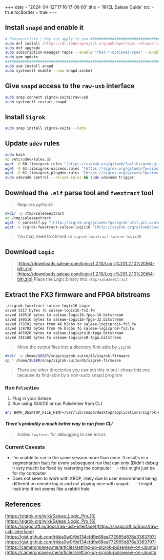 +++
date = '2024-04-12T17:16:17-08:00'
title = 'RHEL Saleae Guide'
toc = true
tocBorder = true
+++
## Install `snapd` and enable it
```bash
# Prerequitiste / May not apply to you ######################################
sudo dnf install [https://dl.fedoraproject.org/pub/epel/epel-release-latest-8.noarch.rpm](https://dl.fedoraproject.org/pub/epel/epel-release-latest-8.noarch.rpm)
sudo dnf upgrade
sudo subscription-manager repos --enable "rhel-*-optional-rpms" --enable "rhel-*-extras-rpms"
sudo yum update
#############################################################################
sudo yum install snapd
sudo systemctl enable --now snapd.socket
```
## Give `snapd` access to the `raw-usb` interface
```bash
sudo snap connect sigrok-suite:raw-usb
sudo systemctl restart snapd
```
## Install `Sigrok`
```bash
sudo snap install sigrok-suite --beta
```
## Update `udev` rules
```bash
sudo bash
cd /etc/udev/rules.d/
wget -O 60-libsigrok.rules "[https://sigrok.org/gitweb/?p=libsigrok.git;a=blob_plain;f=contrib/60-libsigrok.rules](https://sigrok.org/gitweb/?p=libsigrok.git;a=blob_plain;f=contrib/60-libsigrok.rules)"
wget -O 61-libsigrok-uaccess.rules "[https://sigrok.org/gitweb/?p=libsigrok.git;a=blob_plain;f=contrib/61-libsigrok-uaccess.rules](https://sigrok.org/gitweb/?p=libsigrok.git;a=blob_plain;f=contrib/61-libsigrok-uaccess.rules)"
wget -O 61-libsigrok-plugdev.rules "[https://sigrok.org/gitweb/?p=libsigrok.git;a=blob_plain;f=contrib/61-libsigrok-plugdev.rules](https://sigrok.org/gitweb/?p=libsigrok.git;a=blob_plain;f=contrib/61-libsigrok-plugdev.rules)"
sudo udevadm control --reload-rules && sudo udevadm trigger
```

## Download the `.elf`  parse tool and `fwextract` tool

> Requires python3

```bash
mkdir -p /tmp/saleaeextract
cd /tmp/saleaeextract
wget -O parseelf.py "[http://sigrok.org/gitweb/?p=sigrok-util.git;a=blob;f=firmware/saleae-logic16/parseelf.py](http://sigrok.org/gitweb/?p=sigrok-util.git;a=blob;f=firmware/saleae-logic16/parseelf.py)"
wget -O sigrok-fwextract-saleae-logic16 "[http://sigrok.org/gitweb/?p=sigrok-util.git;a=blob;f=firmware/saleae-logic16/sigrok-fwextract-saleae-logic16](http://sigrok.org/gitweb/?p=sigrok-util.git;a=blob;f=firmware/saleae-logic16/sigrok-fwextract-saleae-logic16)"
```

> You may need to chmod +x `sigrok-fwextract-saleae-logic16`

## Download `Logic`

> [https://downloads.saleae.com/logic/1.2.10/Logic%201.2.10%20(64-bit).zip](https://downloads.saleae.com/logic/1.2.10/Logic%201.2.10%20(64-bit).zip)
> Place the Logic binary into `/tmp/saleaeextract`

## Extract the FX3 firmware and FPGA bitstreams
```bash
./sigrok-fwextract-saleae-logic16 Logic
saved 5217 bytes to saleae-logic16-fx2.fw
saved 149516 bytes to saleae-logic16-fpga-18.bitstream
saved 149516 bytes to saleae-logic16-fpga-33.bitstream
saved 178702 bytes from 46 blobs to saleae-logicpro16-fx3.fw
saved 178702 bytes from 46 blobs to saleae-logicpro8-fx3.fw
saved 465028 bytes to saleae-logicpro16-fpga.bitstream
saved 341160 bytes to saleae-logicpro8-fpga.bitstream
```

> Move the output files into a directory find-able by `Sigrok`

```bash
mkdir -p /home/$USER/snap/sigrok-suite/45/sigrok-firmware
cp * /home/$USER/snap/sigrok-suite/45/sigrok-firmware
```

> There are other directories you can put this in but I chose this one because its find-able by a non-sudo snapd program

### Run `PulseView`
1. Plug in your Saleae
2. Run using GUI/DE or run PulseView from CLI
```bash
env BAMF_DESKTOP_FILE_HINT=/var/lib/snapd/desktop/applications/sigrok-suite_pulseview.desktop /var/lib/snapd/snap/bin/sigrok-suite.pulseview --loglevel 5
```
#### *There's probably a much better way to run from CLI*

> Added `loglevel` for debugging to see errors

### Current Caveats
- I'm unable to run in the same session more than once. It results in a segmentation fault for every subsequent run that can only (Didn't debug it very much) be fixed by restarting the computer
    - this might just be for my computer
- Does not seem to work with XRDP, likely due to user environment being different on remote log in and not playing nice with snapd.
    - I might look into it but seems like a rabbit hole

## References
[https://sigrok.org/wiki/Saleae_Logic_Pro_16](https://sigrok.org/wiki/Saleae_Logic_Pro_16)
[https://snapcraft.io/docs/raw-usb-interface](https://snapcraft.io/docs/raw-usb-interface)
[https://gist.github.com/rikka0w0/9d134cfd9e68ea772995d876a3363797](https://gist.github.com/rikka0w0/9d134cfd9e68ea772995d876a3363797)
[https://cameronpavey.me/articles/setting-up-sigrok-pulseview-on-ubuntu](https://cameronpavey.me/articles/setting-up-sigrok-pulseview-on-ubuntu
